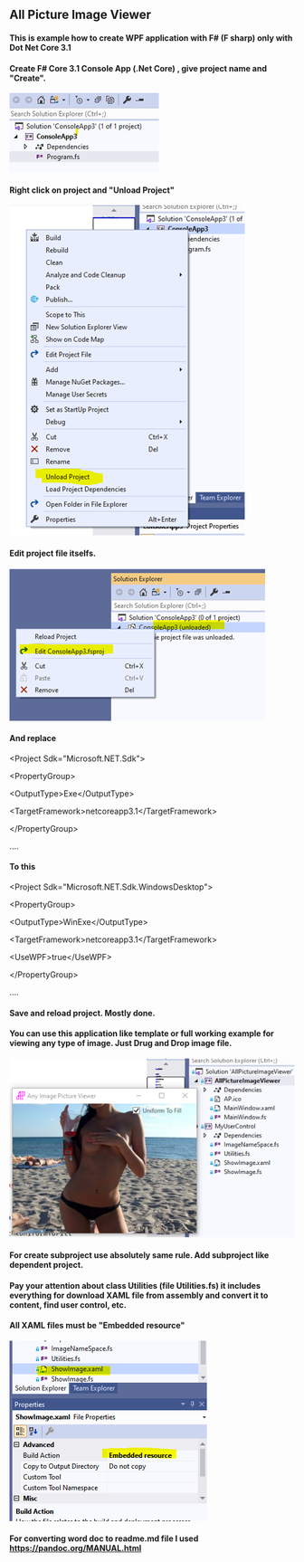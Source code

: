 ## All Picture Image Viewer

#### This is example how to create WPF application with F\# (F sharp) only with Dot Net Core 3.1

#### Create F\# Core 3.1 Console App (.Net Core) , give project name and "Create".

![](media/image1.png)


#### Right click on project and "Unload Project"

![](media/image2.png)

#### Edit project file itselfs.

![](media/image3.png)

#### And replace

\<Project Sdk=\"Microsoft.NET.Sdk\"\>

\<PropertyGroup\>

\<OutputType\>Exe\</OutputType\>

\<TargetFramework\>netcoreapp3.1\</TargetFramework\>

\</PropertyGroup\>

....

#### To this

\<Project Sdk=\"Microsoft.NET.Sdk.WindowsDesktop\"\>

\<PropertyGroup\>

\<OutputType\>WinExe\</OutputType\>

\<TargetFramework\>netcoreapp3.1\</TargetFramework\>

\<UseWPF\>true\</UseWPF\>

\</PropertyGroup\>

....

#### Save and reload project. Mostly done.
#### You can use this application like template or full working example for viewing any type of image. Just Drug and Drop image file.

![](media/image4.png)

#### For create subproject use absolutely same rule. Add subproject like dependent project.

#### Pay your attention about class Utilities (file Utilities.fs) it includes everything for download XAML file from assembly and convert it to content, find user control, etc.

#### All XAML files must be "Embedded resource"

![](media/image5.PNG)

#### For converting word doc to readme.md file I used  <https://pandoc.org/MANUAL.html>
